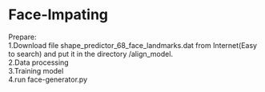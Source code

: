# Face-Impating
Prepare:   
  1.Download file shape_predictor_68_face_landmarks.dat from Internet(Easy to search) and put it in the directory /align_model.  
  2.Data processing   
  3.Training model   
  4.run face-generator.py   
